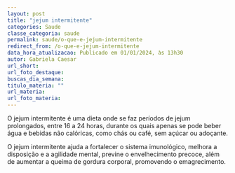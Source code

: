 ```yaml
---
layout: post
title: "jejum intermitente"
categories: Saude
classe_categoria: saude
permalink: saude/o-que-e-jejum-intermitente
redirect_from: /o-que-e-jejum-intermitente
data_hora_atualizacao: Publicado em 01/01/2024, às 13h30
autor: Gabriela Caesar
url_short: 
url_foto_destaque: 
buscas_dia_semana: 
titulo_materia: ""
url_materia: 
url_foto_materia: 
---
```

O jejum intermitente é uma dieta onde se faz períodos de jejum prolongados, entre 16 a 24 horas, durante os quais apenas se pode beber água e bebidas não calóricas, como chás ou café, sem açúcar ou adoçante.

O jejum intermitente ajuda a fortalecer o sistema imunológico, melhora a disposição e a agilidade mental, previne o envelhecimento precoce, além de aumentar a queima de gordura corporal, promovendo o emagrecimento.

